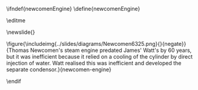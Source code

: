 \ifndef{newcomenEngine}
\define{newcomenEngine}

\editme

\newslide{}

\figure{\includeimg{../slides/diagrams/Newcomen6325.png}{}{negate}}{Thomas Newcomen's steam engine predated James' Watt's by 60 years, but it was inefficient because it relied on a cooling of the cylinder by direct injection of water. Watt realised this was inefficient and developed the separate condensor.}{newcomen-engine}

\endif
